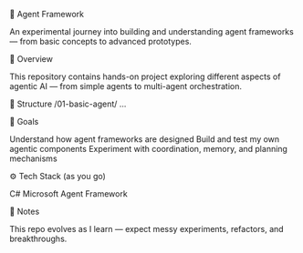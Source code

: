 🧠 Agent Framework

An experimental journey into building and understanding agent frameworks — from basic concepts to advanced prototypes.

🚀 Overview

This repository contains hands-on project exploring different aspects of agentic AI — from simple agents to multi-agent orchestration.

📂 Structure
/01-basic-agent/
...

🧩 Goals

Understand how agent frameworks are designed
Build and test my own agentic components
Experiment with coordination, memory, and planning mechanisms

⚙️ Tech Stack (as you go)

C#
Microsoft Agent Framework

📖 Notes

This repo evolves as I learn — expect messy experiments, refactors, and breakthroughs.
